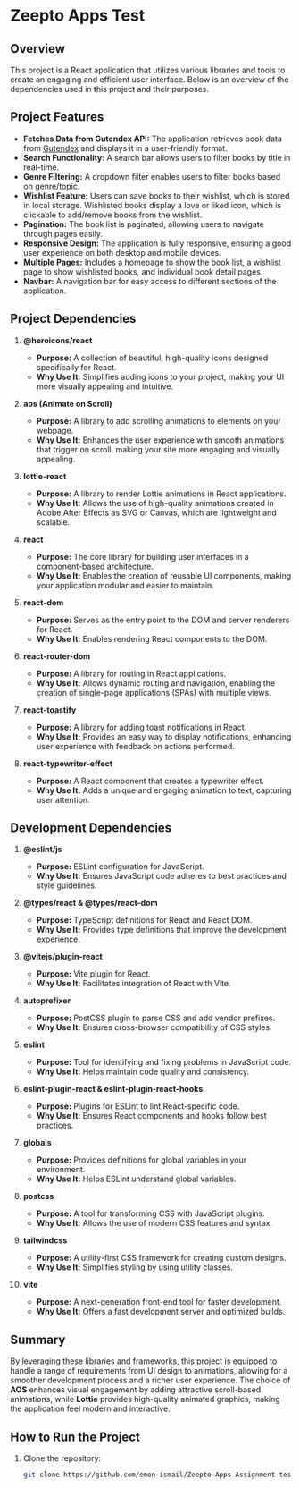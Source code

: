 # Zeepto Apps Test

## Overview
This project is a React application that utilizes various libraries and tools to create an engaging and efficient user interface. Below is an overview of the dependencies used in this project and their purposes.

## Project Features

- **Fetches Data from Gutendex API:** The application retrieves book data from [Gutendex](https://gutendex.com/books) and displays it in a user-friendly format.
- **Search Functionality:** A search bar allows users to filter books by title in real-time.
- **Genre Filtering:** A dropdown filter enables users to filter books based on genre/topic.
- **Wishlist Feature:** Users can save books to their wishlist, which is stored in local storage. Wishlisted books display a love or liked icon, which is clickable to add/remove books from the wishlist.
- **Pagination:** The book list is paginated, allowing users to navigate through pages easily.
- **Responsive Design:** The application is fully responsive, ensuring a good user experience on both desktop and mobile devices.
- **Multiple Pages:** Includes a homepage to show the book list, a wishlist page to show wishlisted books, and individual book detail pages.
- **Navbar:** A navigation bar for easy access to different sections of the application.

## Project Dependencies

1. **@heroicons/react**
   - **Purpose:** A collection of beautiful, high-quality icons designed specifically for React.
   - **Why Use It:** Simplifies adding icons to your project, making your UI more visually appealing and intuitive.

2. **aos (Animate on Scroll)**
   - **Purpose:** A library to add scrolling animations to elements on your webpage.
   - **Why Use It:** Enhances the user experience with smooth animations that trigger on scroll, making your site more engaging and visually appealing.

3. **lottie-react**
   - **Purpose:** A library to render Lottie animations in React applications.
   - **Why Use It:** Allows the use of high-quality animations created in Adobe After Effects as SVG or Canvas, which are lightweight and scalable.

4. **react**
   - **Purpose:** The core library for building user interfaces in a component-based architecture.
   - **Why Use It:** Enables the creation of reusable UI components, making your application modular and easier to maintain.

5. **react-dom**
   - **Purpose:** Serves as the entry point to the DOM and server renderers for React.
   - **Why Use It:** Enables rendering React components to the DOM.

6. **react-router-dom**
   - **Purpose:** A library for routing in React applications.
   - **Why Use It:** Allows dynamic routing and navigation, enabling the creation of single-page applications (SPAs) with multiple views.

7. **react-toastify**
   - **Purpose:** A library for adding toast notifications in React.
   - **Why Use It:** Provides an easy way to display notifications, enhancing user experience with feedback on actions performed.

8. **react-typewriter-effect**
   - **Purpose:** A React component that creates a typewriter effect.
   - **Why Use It:** Adds a unique and engaging animation to text, capturing user attention.

## Development Dependencies

1. **@eslint/js**
   - **Purpose:** ESLint configuration for JavaScript.
   - **Why Use It:** Ensures JavaScript code adheres to best practices and style guidelines.

2. **@types/react & @types/react-dom**
   - **Purpose:** TypeScript definitions for React and React DOM.
   - **Why Use It:** Provides type definitions that improve the development experience.

3. **@vitejs/plugin-react**
   - **Purpose:** Vite plugin for React.
   - **Why Use It:** Facilitates integration of React with Vite.

4. **autoprefixer**
   - **Purpose:** PostCSS plugin to parse CSS and add vendor prefixes.
   - **Why Use It:** Ensures cross-browser compatibility of CSS styles.

5. **eslint**
   - **Purpose:** Tool for identifying and fixing problems in JavaScript code.
   - **Why Use It:** Helps maintain code quality and consistency.

6. **eslint-plugin-react & eslint-plugin-react-hooks**
   - **Purpose:** Plugins for ESLint to lint React-specific code.
   - **Why Use It:** Ensures React components and hooks follow best practices.

7. **globals**
   - **Purpose:** Provides definitions for global variables in your environment.
   - **Why Use It:** Helps ESLint understand global variables.

8. **postcss**
   - **Purpose:** A tool for transforming CSS with JavaScript plugins.
   - **Why Use It:** Allows the use of modern CSS features and syntax.

9. **tailwindcss**
   - **Purpose:** A utility-first CSS framework for creating custom designs.
   - **Why Use It:** Simplifies styling by using utility classes.

10. **vite**
    - **Purpose:** A next-generation front-end tool for faster development.
    - **Why Use It:** Offers a fast development server and optimized builds.

## Summary
By leveraging these libraries and frameworks, this project is equipped to handle a range of requirements from UI design to animations, allowing for a smoother development process and a richer user experience. The choice of **AOS** enhances visual engagement by adding attractive scroll-based animations, while **Lottie** provides high-quality animated graphics, making the application feel modern and interactive.

## How to Run the Project
1. Clone the repository:
   ```bash
   git clone https://github.com/emon-ismail/Zeepto-Apps-Assignment-test.git
